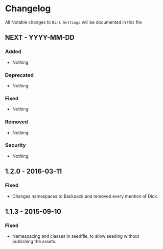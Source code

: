 # Changelog

All Notable changes to `Dick Settings` will be documented in this file

## NEXT - YYYY-MM-DD

### Added
- Nothing

### Deprecated
- Nothing

### Fixed
- Nothing

### Removed
- Nothing

### Security
- Nothing


## 1.2.0 - 2016-03-11

### Fixed
- Changes namespaces to Backpack and removed every mention of Dick.


## 1.1.3 - 2015-09-10

### Fixed
- Namespacing and classes in seedfile, to allow seeding without publishing the assets.
